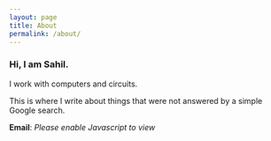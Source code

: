 ```yaml
---
layout: page
title: About
permalink: /about/
---
```


### Hi, I am Sahil.

I work with computers and circuits.

This is where I write about things that were not answered by a simple Google search.

<!-- scramble.js by Jeff Donahue -->
<script src="/assets/scramble/scramble.js"></script>

<b>Email</b>:
    <font id="email" style="display:inline;">
      <noscript><i>Please enable Javascript to view</i></noscript>
    </font>

<script>
		emailScramble = new scrambledString(document.getElementById('email'),
		    'emailScramble', 'asihslhiga13moc.@mgial',
		    [2,1,4,3,6,5,8,7,10,9,12,11,22,21,20,19,13,15,14,17,16,18]);
</script>
